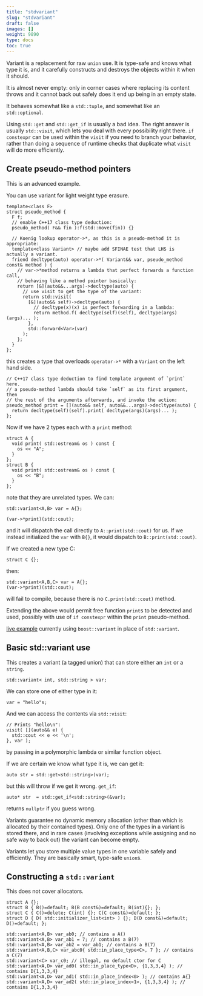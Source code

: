 ```yaml
---
title: "stdvariant"
slug: "stdvariant"
draft: false
images: []
weight: 9890
type: docs
toc: true
---
```


Variant is a replacement for raw `union` use.  It is type-safe and knows what type it is, and it carefully constructs and destroys the objects within it when it should.

It is almost never empty: only in corner cases where replacing its content throws and it cannot back out safely does it end up being in an empty state.

It behaves somewhat like a `std::tuple`, and somewhat like an `std::optional`.

Using `std::get` and `std::get_if` is usually a bad idea.  The right answer is usually `std::visit`, which lets you deal with every possibility right there.  `if constexpr` can be used within the `visit` if you need to branch your behavior, rather than doing a sequence of runtime checks that duplicate what `visit` will do more efficiently.


## Create pseudo-method pointers
This is an advanced example.

You can use variant for light weight type erasure.

    template<class F>
    struct pseudo_method {
      F f;
      // enable C++17 class type deduction:
      pseudo_method( F&& fin ):f(std::move(fin)) {}

      // Koenig lookup operator->*, as this is a pseudo-method it is appropriate:
      template<class Variant> // maybe add SFINAE test that LHS is actually a variant.
      friend decltype(auto) operator->*( Variant&& var, pseudo_method const& method ) {
        // var->*method returns a lambda that perfect forwards a function call,
        // behaving like a method pointer basically:
        return [&](auto&&...args)->decltype(auto) {
          // use visit to get the type of the variant:
          return std::visit(
            [&](auto&& self)->decltype(auto) {
              // decltype(x)(x) is perfect forwarding in a lambda:
              return method.f( decltype(self)(self), decltype(args)(args)... );
            },
            std::forward<Var>(var)
          );
        };
      }
    };
this creates a type that overloads `operator->*` with a `Variant` on the left hand side.

    // C++17 class type deduction to find template argument of `print` here.
    // a pseudo-method lambda should take `self` as its first argument, then
    // the rest of the arguments afterwards, and invoke the action:
    pseudo_method print = [](auto&& self, auto&&...args)->decltype(auto) {
      return decltype(self)(self).print( decltype(args)(args)... );
    };
Now if we have 2 types each with a `print` method:

    struct A {
      void print( std::ostream& os ) const {
        os << "A";
      }
    };
    struct B {
      void print( std::ostream& os ) const {
        os << "B";
      }
    };
note that they are unrelated types.  We can:

    std::variant<A,B> var = A{};

    (var->*print)(std::cout);
and it will dispatch the call directly to `A::print(std::cout)` for us.  If we instead initialized the `var` with `B{}`, it would dispatch to `B::print(std::cout)`.

If we created a new type C:

    struct C {};
then:

    std::variant<A,B,C> var = A{};
    (var->*print)(std::cout);
will fail to compile, because there is no `C.print(std::cout)` method.

Extending the above would permit free function `print`s to be detected and used, possibly with use of `if constexpr` within the `print` pseudo-method.

[live example](http://coliru.stacked-crooked.com/a/57f29d8406ad7b51) currently using `boost::variant` in place of `std::variant`.

## Basic std::variant use
This creates a variant (a tagged union) that can store either an `int` or a `string`.

    std::variant< int, std::string > var;
We can store one of either type in it:

    var = "hello"s;
And we can access the contents via `std::visit`:

    // Prints "hello\n":
    visit( [](auto&& e) {
      std::cout << e << '\n';
    }, var );
by passing in a polymorphic lambda or similar function object.

If we are certain we know what type it is, we can get it:

    auto str = std::get<std::string>(var);
but this will throw if we get it wrong.  `get_if`:

    auto* str  = std::get_if<std::string>(&var);
returns `nullptr` if you guess wrong.

Variants guarantee no dynamic memory allocation (other than which is allocated by their contained types).  Only one of the types in a variant is stored there, and in rare cases (involving exceptions while assigning and no safe way to back out) the variant can become empty.

Variants let you store multiple value types in one variable safely and efficiently.  They are basically smart, type-safe `union`s.


## Constructing a `std::variant`
This does not cover allocators.

    struct A {};
    struct B { B()=default; B(B const&)=default; B(int){}; };
    struct C { C()=delete; C(int) {}; C(C const&)=default; };
    struct D { D( std::initializer_list<int> ) {}; D(D const&)=default; D()=default; };

    std::variant<A,B> var_ab0; // contains a A()
    std::variant<A,B> var_ab1 = 7; // contains a B(7)
    std::variant<A,B> var_ab2 = var_ab1; // contains a B(7)
    std::variant<A,B,C> var_abc0{ std::in_place_type<C>, 7 }; // contains a C(7)
    std::variant<C> var_c0; // illegal, no default ctor for C
    std::variant<A,D> var_ad0( std::in_place_type<D>, {1,3,3,4} ); // contains D{1,3,3,4}
    std::variant<A,D> var_ad1( std::in_place_index<0> ); // contains A{}
    std::variant<A,D> var_ad2( std::in_place_index<1>, {1,3,3,4} ); // contains D{1,3,3,4}



